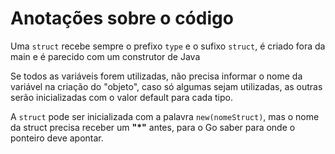 # Anotações sobre o código

Uma `struct` recebe sempre o prefixo `type` e o sufixo `struct`, é criado fora da main e é parecido com um construtor de Java

Se todos as variáveis forem utilizadas, não precisa informar o nome da variável na criação do "objeto", caso só algumas sejam utilizadas, as outras serão inicializadas com o valor default para cada tipo.

A `struct` pode ser inicializada com a palavra `new(nomeStruct)`, mas o nome da struct precisa receber um **"*"** antes, para o Go saber para onde o ponteiro deve apontar.